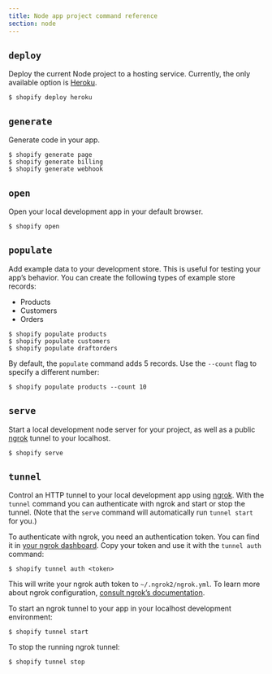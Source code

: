 ```yaml
---
title: Node app project command reference
section: node
---
```


## `deploy`

Deploy the current Node project to a hosting service. Currently, the only available option is [Heroku](https://www.heroku.com).

```console
$ shopify deploy heroku
```

## `generate`

Generate code in your app. 

```console
$ shopify generate page
$ shopify generate billing
$ shopify generate webhook
```

## `open`

Open your local development app in your default browser.

```console
$ shopify open
```

## `populate`

Add example data to your development store. This is useful for testing your app’s behavior. You can create the following types of example store records:

- Products
- Customers
- Orders

```console
$ shopify populate products
$ shopify populate customers
$ shopify populate draftorders
```

By default, the `populate` command adds 5 records. Use the `--count` flag to specify a different number:

```console
$ shopify populate products --count 10
```

## `serve`

Start a local development node server for your project, as well as a public [ngrok](https://ngrok.com/) tunnel to your localhost.

```console
$ shopify serve
```

## `tunnel`

Control an HTTP tunnel to your local development app using [ngrok](https://ngrok.com). With the `tunnel` command you can authenticate with ngrok and start or stop the tunnel. (Note that the `serve` command will automatically run `tunnel start` for you.)

To authenticate with ngrok, you need an authentication token. You can find it in [your ngrok dashboard](https://dashboard.ngrok.com/auth/your-authtoken). Copy your token and use it with the `tunnel auth` command:

```console
$ shopify tunnel auth <token>
```

This will write your ngrok auth token to `~/.ngrok2/ngrok.yml`. To learn more about ngrok configuration, [consult ngrok’s documentation](https://ngrok.com/docs#config).

To start an ngrok tunnel to your app in your localhost development environment:

```console
$ shopify tunnel start
```

To stop the running ngrok tunnel:

```console
$ shopify tunnel stop
```